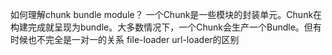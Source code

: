 如何理解chunk bundle module？
一个Chunk是一些模块的封装单元。Chunk在构建完成就呈现为bundle。大多数情况下，一个Chunk会生产一个Bundle。但有时候也不完全是一对一的关系
file-loader url-loader的区别